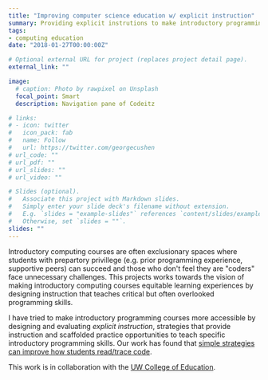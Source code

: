 ```yaml
---
title: "Improving computer science education w/ explicit instruction"
summary: Providing explicit instrutions to make introductory programming more approachable.
tags:
- computing education
date: "2018-01-27T00:00:00Z"

# Optional external URL for project (replaces project detail page).
external_link: ""

image:
  # caption: Photo by rawpixel on Unsplash
  focal_point: Smart
  description: Navigation pane of Codeitz

# links:
# - icon: twitter
#   icon_pack: fab
#   name: Follow
#   url: https://twitter.com/georgecushen
# url_code: ""
# url_pdf: ""
# url_slides: ""
# url_video: ""

# Slides (optional).
#   Associate this project with Markdown slides.
#   Simply enter your slide deck's filename without extension.
#   E.g. `slides = "example-slides"` references `content/slides/example-slides.md`.
#   Otherwise, set `slides = ""`.
slides: ""
---
```


Introductory computing courses are often exclusionary spaces where students with prepartory privillege (e.g. prior programming experience, supportive peers) can succeed and those who don't feel they are "coders" face unnecessary challenges. This projects works towards the vision of making introductory computing courses equitable learning experiences by designing instruction that teaches critical but often overlooked programming skills. 

I have tried to make introductory programming courses more accessible by designing and evaluating _explicit instruction_, strategies that provide instruction and scaffolded practice opportunities to teach specific introductory programming skills. Our work has found that [simple strategies can improve how students read/trace code](/publication/sigcse-2018).

This work is in collaboration with the [UW College of Education](https://education.uw.edu/).